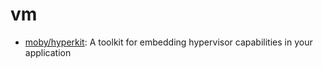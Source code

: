 # vm

* [moby/hyperkit](https://github.com/moby/hyperkit): A toolkit for embedding hypervisor capabilities in your application
